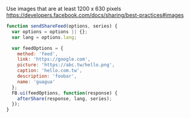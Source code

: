 Use images that are at least 1200 x 630 pixels
https://developers.facebook.com/docs/sharing/best-practices#images


```js
function sendShareFeed(options, series) {
  var options = options || {};
  var lang = options.lang;

  var feedOptions = {
    method: 'feed',
    link: 'https://google.com',
    picture: 'https://abc.tw/hello.png',
    caption: 'hello.com.tw',
    description: 'foobar',
    name: 'guagua'
  };
  FB.ui(feedOptions, function(response) {
    afterShare(response, lang, series);
  });
}
```

